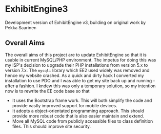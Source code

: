 # ExhibitEngine3
Development version of ExhibitEngine v3, building on original work by Pekka Saarinen
## Overall Aims
The overall aims of this project are to update ExhibitEngine so that it is usable in current MySQL/PHP environment.  The impetus for doing this was my ISP's decision to upgrade their PHP installations from version 5.x to version 7.x.  The `mysqli` library which EE2 used widely was removed and hence my website crashed.  As a quick and dirty hack I converted my installation to use PDO and I was able to get my site back up and running - after a fashion.  I kndew this was only a temporary solution, so my intention now is to rewrite the EE code base so that

* It uses the Bootstrap frame work.  This will both simplify the code and provide vastly improved support for mobile devices.
* It adopts a object-orientated programming approach.  This should provide more robust code that is also easier maintain and extend.
* Move all MySQL code from publicly accessible files to class definition files.  This should improve site security.
